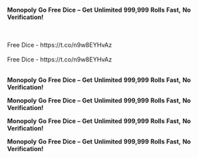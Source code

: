<strong>Monopoly</strong> <strong>Go</strong> <strong>Free</strong> <strong>Dice</strong> <strong>–</strong> <strong>Get</strong> <strong>Unlimited</strong> <strong>999,999</strong> <strong>Rolls</strong> <strong>Fast,</strong> <strong>No</strong> <strong>Verification!</strong>

<br>
<br>Free Dice - https://t.co/n9w8EYHvAz
<br>
<br>Free Dice - https://t.co/n9w8EYHvAz
<br>
<br>

<strong>Monopoly</strong> <strong>Go</strong> <strong>Free</strong> <strong>Dice</strong> <strong>–</strong> <strong>Get</strong> <strong>Unlimited</strong> <strong>999,999</strong> <strong>Rolls</strong> <strong>Fast,</strong> <strong>No</strong> <strong>Verification!</strong>

<strong>Monopoly</strong> <strong>Go</strong> <strong>Free</strong> <strong>Dice</strong> <strong>–</strong> <strong>Get</strong> <strong>Unlimited</strong> <strong>999,999</strong> <strong>Rolls</strong> <strong>Fast,</strong> <strong>No</strong> <strong>Verification!</strong>

<strong>Monopoly</strong> <strong>Go</strong> <strong>Free</strong> <strong>Dice</strong> <strong>–</strong> <strong>Get</strong> <strong>Unlimited</strong> <strong>999,999</strong> <strong>Rolls</strong> <strong>Fast,</strong> <strong>No</strong> <strong>Verification!</strong>

<strong>Monopoly</strong> <strong>Go</strong> <strong>Free</strong> <strong>Dice</strong> <strong>–</strong> <strong>Get</strong> <strong>Unlimited</strong> <strong>999,999</strong> <strong>Rolls</strong> <strong>Fast,</strong> <strong>No</strong> <strong>Verification!</strong>
